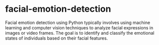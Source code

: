 # facial-emotion-detection
Facial emotion detection using Python typically involves using machine learning and computer vision techniques to analyze facial expressions in images or video frames. The goal is to identify and classify the emotional states of individuals based on their facial features. 
